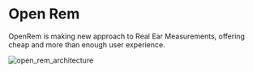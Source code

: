 # Open Rem

OpenRem is making new approach to Real Ear Measurements, offering cheap and more than enough user experience.

![open_rem_architecture](Docs/OpenRem_architecture.png)
